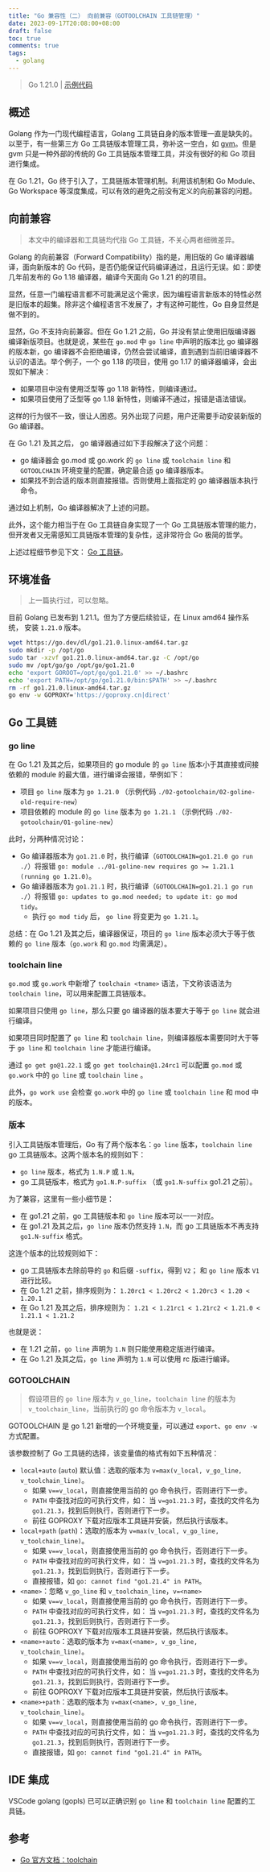 ```yaml
---
title: "Go 兼容性（二） 向前兼容（GOTOOLCHAIN 工具链管理）"
date: 2023-09-17T20:08:00+08:00
draft: false
toc: true
comments: true
tags:
  - golang
---
```


> Go 1.21.0 | [示例代码](https://github.com/rectcircle/go-compatibility-example)

## 概述

Golang 作为一门现代编程语言，Golang 工具链自身的版本管理一直是缺失的。以至于，有一些第三方 Go 工具链版本管理工具，弥补这一空白，如 [gvm](https://github.com/moovweb/gvm)。但是 gvm 只是一种外部的传统的 Go 工具链版本管理工具，并没有很好的和 Go 项目进行集成。

在 Go 1.21，Go 终于引入了，工具链版本管理机制。利用该机制和 Go Module、Go Workspace 等深度集成，可以有效的避免之前没有定义的向前兼容的问题。

## 向前兼容

> 本文中的编译器和工具链均代指 Go 工具链，不关心两者细微差异。

Golang 的向前兼容（Forward Compatibility）指的是，用旧版的 Go 编译器编译，面向新版本的 Go 代码，是否仍能保证代码编译通过，且运行无误。如：即使几年前发布的 Go 1.18 编译器，编译今天面向 Go 1.21 的的项目。

显然，任意一门编程语言都不可能满足这个需求，因为编程语言新版本的特性必然是旧版本的超集。除非这个编程语言不发展了，才有这种可能性，Go 自身显然是做不到的。

显然，Go 不支持向前兼容。但在 Go 1.21 之前，Go 并没有禁止使用旧版编译器编译新版项目。也就是说，某些在 `go.mod` 中 `go line` 中声明的版本比 go 编译器的版本新，go 编译器不会拒绝编译，仍然会尝试编译，直到遇到当前旧编译器不认识的语法。举个例子，一个 go 1.18 的项目，使用 go 1.17 的编译器编译，会出现如下解决：

* 如果项目中没有使用泛型等 go 1.18 新特性，则编译通过。
* 如果项目使用了泛型等 go 1.18 新特性，则编译不通过，报错是语法错误。

这样的行为很不一致，很让人困惑。另外出现了问题，用户还需要手动安装新版的 Go 编译器。

在 Go 1.21 及其之后， go 编译器通过如下手段解决了这个问题：

* go 编译器会 go.mod 或 go.work 的 `go line` 或 `toolchain line` 和 `GOTOOLCHAIN` 环境变量的配置，确定最合适 go 编译器版本。
* 如果找不到合适的版本则直接报错。否则使用上面指定的 go 编译器版本执行命令。

通过如上机制，Go 编译器解决了上述的问题。

此外，这个能力相当于在 Go 工具链自身实现了一个 Go 工具链版本管理的能力，但开发者又无需感知工具链版本管理的复杂性，这非常符合 Go 极简的哲学。

上述过程细节参见下文： [Go 工具链](#go-工具链)。

## 环境准备

> 上一篇执行过，可以忽略。

目前 Golang 已发布到 1.21.1。但为了方便后续验证，在 Linux amd64 操作系统， 安装 `1.21.0` 版本。

```bash
wget https://go.dev/dl/go1.21.0.linux-amd64.tar.gz
sudo mkdir -p /opt/go
sudo tar -xzvf go1.21.0.linux-amd64.tar.gz -C /opt/go
sudo mv /opt/go/go /opt/go/go1.21.0
echo 'export GOROOT=/opt/go/go1.21.0' >> ~/.bashrc
echo 'export PATH=/opt/go/go1.21.0/bin:$PATH' >> ~/.bashrc
rm -rf go1.21.0.linux-amd64.tar.gz
go env -w GOPROXY='https://goproxy.cn|direct'
```

## Go 工具链

### go line

在 Go 1.21 及其之后，如果项目的 go module 的 `go line` 版本小于其直接或间接依赖的 module 的最大值，进行编译会报错，举例如下：

* 项目 `go line` 版本为 `go 1.21.0` （示例代码 `./02-gotoolchain/02-goline-old-require-new`）
* 项目依赖的 module 的 `go line` 版本为 `go 1.21.1` （示例代码 `./02-gotoolchain/01-goline-new`）

此时，分两种情况讨论：

* Go 编译器版本为 `go1.21.0` 时，执行编译（`GOTOOLCHAIN=go1.21.0 go run ./`）将报错 `go: module ../01-goline-new requires go >= 1.21.1 (running go 1.21.0)`。
* Go 编译器版本为 `go1.21.1` 时，执行编译（`GOTOOLCHAIN=go1.21.1 go run ./`）将报错 `go: updates to go.mod needed; to update it: go mod tidy`。
    * 执行 `go mod tidy` 后， `go line` 将变更为 `go 1.21.1`。

总结：在 Go 1.21 及其之后，编译器保证，项目的 `go line` 版本必须大于等于依赖的  `go line` 版本（`go.work` 和 `go.mod` 均需满足）。

### toolchain line

`go.mod` 或 `go.work` 中新增了 `toolchain <tname>` 语法，下文称该语法为 `toolchain line`，可以用来配置工具链版本。

如果项目只使用 `go line`，那么只要 go 编译器的版本要大于等于 `go line` 就会进行编译。

如果项目同时配置了 `go line` 和 `toolchain line`，则编译器版本需要同时大于等于 `go line` 和 `toolchain line` 才能进行编译。

通过 `go get go@1.22.1` 或 `go get toolchain@1.24rc1` 可以配置 `go.mod` 或 `go.work` 中的 `go line` 或 `toolchain line` 。

此外，`go work use` 会检查 `go.work` 中的 `go line` 或 `toolchain line` 和 mod 中的版本。

### 版本

引入工具链版本管理后，Go 有了两个版本名：`go line` 版本，`toolchain line` go 工具链版本。这两个版本名的规则如下：

* `go line` 版本，格式为 `1.N.P` 或 `1.N`。
* go 工具链版本，格式为 `go1.N.P-suffix` （或 `go1.N-suffix` go1.21 之前）。

为了兼容，这里有一些小细节是：

* 在 go1.21 之前，go 工具链版本和 `go line` 版本可以一一对应。
* 在 go1.21 及其之后，`go line` 版本仍然支持 `1.N`，而 go 工具链版本不再支持 `go1.N-suffix` 格式。

这连个版本的比较规则如下：

* go 工具链版本去除前导的 `go` 和后缀 `-suffix`，得到 `V2`； 和 `go line` 版本 `V1` 进行比较。
* 在 Go 1.21 之前，排序规则为： `1.20rc1 < 1.20rc2 < 1.20rc3 < 1.20 < 1.20.1`
* 在 Go 1.21 及其之后，排序规则为： `1.21 < 1.21rc1 < 1.21rc2 < 1.21.0 < 1.21.1 < 1.21.2`

也就是说：

* 在 1.21 之前，`go line` 声明为 `1.N` 则只能使用稳定版进行编译。
* 在 Go 1.21 及其之后，`go line` 声明为 `1.N` 可以使用 rc 版进行编译。

### GOTOOLCHAIN

> 假设项目的 `go line` 版本为 `v_go_line`，`toolchain line` 的版本为 `v_toolchain_line`，当前执行的 go 命令版本为 `v_local`。

GOTOOLCHAIN 是 go 1.21 新增的一个环境变量，可以通过 `export`、`go env -w` 方式配置。

该参数控制了 Go 工具链的选择，该变量值的格式有如下五种情况：

* `local+auto` (`auto`) 默认值：选取的版本为 `v=max(v_local, v_go_line, v_toolchain_line)`。
    * 如果 `v==v_local`，则直接使用当前的 go 命令执行，否则进行下一步。
    * `PATH` 中查找对应的可执行文件，如： 当 `v=go1.21.3` 时，查找的文件名为 `go1.21.3`，找到后则执行，否则进行下一步。
    * 前往 GOPROXY 下载对应版本工具链并安装，然后执行该版本。
* `local+path` (`path`)：选取的版本为 `v=max(v_local, v_go_line, v_toolchain_line)`。
    * 如果 `v==v_local`，则直接使用当前的 go 命令执行，否则进行下一步。
    * `PATH` 中查找对应的可执行文件，如： 当 `v=go1.21.3` 时，查找的文件名为 `go1.21.3`，找到后则执行，否则进行下一步。
    * 直接报错，如 `go: cannot find "go1.21.4" in PATH`。
* `<name>`：忽略 `v_go_line` 和 `v_toolchain_line`，`v=<name>`
    * 如果 `v==v_local`，则直接使用当前的 go 命令执行，否则进行下一步。
    * `PATH` 中查找对应的可执行文件，如： 当 `v=go1.21.3` 时，查找的文件名为 `go1.21.3`，找到后则执行，否则进行下一步。
    * 前往 GOPROXY 下载对应版本工具链并安装，然后执行该版本。
* `<name>+auto`：选取的版本为 `v=max(<name>, v_go_line, v_toolchain_line)`。
    * 如果 `v==v_local`，则直接使用当前的 go 命令执行，否则进行下一步。
    * `PATH` 中查找对应的可执行文件，如： 当 `v=go1.21.3` 时，查找的文件名为 `go1.21.3`，找到后则执行，否则进行下一步。
    * 前往 GOPROXY 下载对应版本工具链并安装，然后执行该版本。
* `<name>+path`：选取的版本为 `v=max(<name>, v_go_line, v_toolchain_line)`。
    * 如果 `v==v_local`，则直接使用当前的 go 命令执行，否则进行下一步。
    * `PATH` 中查找对应的可执行文件，如： 当 `v=go1.21.3` 时，查找的文件名为 `go1.21.3`，找到后则执行，否则进行下一步。
    * 直接报错，如 `go: cannot find "go1.21.4" in PATH`。

## IDE 集成

VSCode golang (gopls) 已可以正确识别 `go line` 和 `toolchain line` 配置的工具链。

## 参考

* [Go 官方文档：toolchain](https://golang.org/doc/toolchain)
